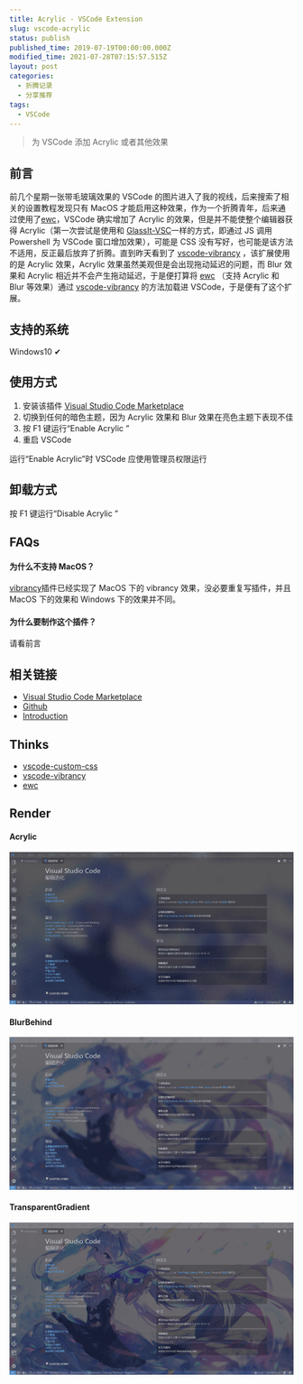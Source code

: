 ```yaml
---
title: Acrylic - VSCode Extension
slug: vscode-acrylic
status: publish
published_time: 2019-07-19T00:00:00.000Z
modified_time: 2021-07-28T07:15:57.515Z
layout: post
categories:
  - 折腾记录
  - 分享推荐
tags:
  - VSCode
---
```


> 为 VSCode 添加 Acrylic 或者其他效果

## 前言

前几个星期一张带毛玻璃效果的 VSCode 的图片进入了我的视线，后来搜索了相关的设置教程发现只有 MacOS 才能启用这种效果，作为一个折腾青年，后来通过使用了[ewc](https://github.com/23phy/ewc)，VSCode 确实增加了 Acrylic 的效果，但是并不能使整个编辑器获得 Acrylic（第一次尝试是使用和 [GlassIt-VSC](https://github.com/hikarin522/GlassIt-VSC)一样的方式，即通过 JS 调用 Powershell 为 VSCode 窗口增加效果），可能是 CSS 没有写好，也可能是该方法不适用，反正最后放弃了折腾。直到昨天看到了 [vscode-vibrancy](https://github.com/EYHN/vscode-vibrancy) ，该扩展使用的是 Acrylic 效果，Acrylic 效果虽然美观但是会出现拖动延迟的问题，而 Blur 效果和 Acrylic 相近并不会产生拖动延迟，于是便打算将 [ewc](https://github.com/23phy/ewc) （支持 Acrylic 和 Blur 等效果）通过 [vscode-vibrancy](https://github.com/EYHN/vscode-vibrancy) 的方法加载进 VSCode，于是便有了这个扩展。

## 支持的系统

Windows10 ✔

## 使用方式

1. 安装该插件 [Visual Studio Code Marketplace](https://marketplace.visualstudio.com/items?itemName=syfxlin.vscode-acrylic)
2. 切换到任何的暗色主题，因为 Acrylic 效果和 Blur 效果在亮色主题下表现不佳
3. 按 F1 键运行“Enable Acrylic ”
4. 重启 VSCode

运行“Enable Acrylic”时 VSCode 应使用管理员权限运行

## 卸载方式

按 F1 键运行“Disable Acrylic ”

## FAQs

#### 为什么不支持 MacOS？

[vibrancy](https://github.com/EYHN/vscode-vibrancy)插件已经实现了 MacOS 下的 vibrancy 效果，没必要重复写插件，并且 MacOS 下的效果和 Windows 下的效果并不同。

#### 为什么要制作这个插件？

请看前言

## 相关链接

- [Visual Studio Code Marketplace](https://marketplace.visualstudio.com/items?itemName=syfxlin.vscode-acrylic)
- [Github](https://github.com/syfxlin/vscode-acrylic)
- [Introduction](https://blog.ixk.me/vscode-acrylic)

## Thinks

- [vscode-custom-css](https://github.com/be5invis/vscode-custom-css)
- [vscode-vibrancy](https://github.com/EYHN/vscode-vibrancy)
- [ewc](https://github.com/23phy/ewc)

## Render

#### Acrylic

![](images/b8336ce0-db93-4291-a002-9e11378f7109.jpg)

#### BlurBehind

![](images/830c86e5-6257-464e-a5fe-57d8ec407830.jpg)

#### TransparentGradient

![](images/162def46-075d-44be-a327-19814cb7948a.jpg)

